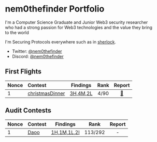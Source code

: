 # nem0thefinder Portfolio

I'm a Computer Science Graduate and Junior Web3 security researcher who had a strong passion for Web3 technologies and the value they bring to the  world

I'm Securing Protocols everywhere such as in [sherlock](https://audits.sherlock.xyz/watson/nem0thefinder).

- Twitter: [@nem0thefinder](https://x.com/nem0thefinder)
- Discord: [@nem0thefinder](https://discord.com/channels/nem0thefinder)

## First Flights 
| Nonce | Contest | Findings | Rank | Report |
|:--------|:---------|:------:|:------:|:------:|
|1|[christmasDinner](https://codehawks.cyfrin.io/c/2024-12-christmas-dinner)|[3H,4M,2L](x.com)|4/90|[📄](https://codehawks.cyfrin.io/c/2024-12-christmas-dinner/results?lt=contest&page=1&sc=xp&sj=reward&t=report)|


## Audit Contests
| Nonce | Contest | Findings | Rank | Report |
|:--------|:---------|:------:|:------:|:------:|
|1|[Daoo](https://cantina.xyz/competitions/bd43bdd1-bc7f-473b-96c0-d35d37f3db33)|[1H,1M,1L,2I]([x.com](https://github.com/nem0thefinder/Audits/blob/main/reports/01-2025-Daao.md))|113/292|-|


